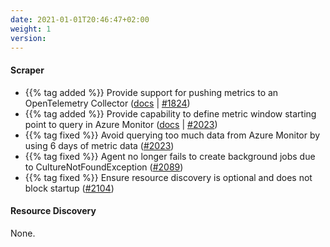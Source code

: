 ```yaml
---
date: 2021-01-01T20:46:47+02:00
weight: 1
version:
---
```


#### Scraper

- {{% tag added %}} Provide support for pushing metrics to an OpenTelemetry Collector ([docs](https://docs.promitor.io/latest/scraping/runtime-configuration/#opentelemetry)
 | [#1824](https://github.com/tomkerkhove/promitor/issues/1824))
- {{% tag added %}} Provide capability to define metric window starting point to query in Azure Monitor ([docs](https://docs.promitor.io/latest/scraping/runtime-configuration/#azure-monitor)
 | [#2023](https://github.com/tomkerkhove/promitor/issues/2023))
- {{% tag fixed %}} Avoid querying too much data from Azure Monitor by using 6 days of metric data ([#2023](https://github.com/tomkerkhove/promitor/issues/2023))
- {{% tag fixed %}} Agent no longer fails to create background jobs due to CultureNotFoundException ([#2089](https://github.com/tomkerkhove/promitor/issues/2089))
- {{% tag fixed %}} Ensure resource discovery is optional and does not block startup ([#2104](https://github.com/tomkerkhove/promitor/issues/2104))

#### Resource Discovery

None.

